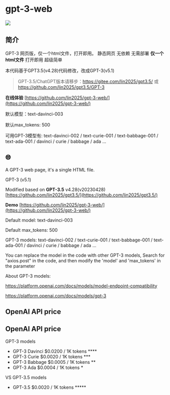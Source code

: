 # gpt-3-web

![](https://lin2025.github.io/img/other-gpt-3.png)


## 简介
 GPT-3 网页版，仅一个html文件，打开即用。
 静态网页 无依赖 无需部署 **仅一个html文件** 打开即用 超级简单
 
 本代码基于GPT3.5(v4.28)代码修改，改成GPT-3(v5.1)  
 
 >GPT-3.5/ChatGPT版本请移步：https://gitee.com/lin2025/gpt3.5/  或  https://github.com/lin2025/gpt3.5/GPT-3
 
 **在线体验** [https://github.com/lin2025/gpt-3-web/](https://github.com/lin2025/gpt-3-web/) 
 
 默认模型：text-davinci-003
 
 默认max_tokens: 500    
 
 可用GPT-3模型有: text-davinci-002 / text-curie-001 / text-babbage-001 / text-ada-001  / davinci / curie / babbage / ada ...
 


## :globe_with_meridians:
A GPT-3 web page, it's a single HTML file. 

GPT-3 (v5.1) 

Modified based on **GPT-3.5** v4.28(v20230428) [https://github.com/lin2025/gpt3.5/](https://github.com/lin2025/gpt3.5/)  

**Demo** [https://github.com/lin2025/gpt-3-web/](https://github.com/lin2025/gpt-3-web/) 

Default model: text-davinci-003   

Default max_tokens: 500    

GPT-3 models: text-davinci-002 / text-curie-001 / text-babbage-001 / text-ada-001  / davinci / curie / babbage / ada ...

You can replace the model in the code with other GPT-3 models,  Search for "axios.post" in the code, and then modify the 'model' and 'max_tokens' in the parameter

About GPT-3 models: 

https://platform.openai.com/docs/models/model-endpoint-compatibility    

https://platform.openai.com/docs/models/gpt-3


## OpenAI API price

## OpenAI API price

GPT-3 models 

- GPT-3 Davinci	$0.0200 / 1K tokens ****
- GPT-3 Curie		$0.0020 / 1K tokens ***
- GPT-3 Babbage	$0.0005 / 1K tokens	**
- GPT-3 Ada		  $0.0004 / 1K tokens	*

VS GPT-3.5 models
- GPT-3.5			$0.0020 / 1K tokens	*****
